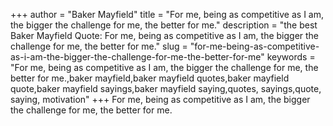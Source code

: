 +++
author = "Baker Mayfield"
title = "For me, being as competitive as I am, the bigger the challenge for me, the better for me."
description = "the best Baker Mayfield Quote: For me, being as competitive as I am, the bigger the challenge for me, the better for me."
slug = "for-me-being-as-competitive-as-i-am-the-bigger-the-challenge-for-me-the-better-for-me"
keywords = "For me, being as competitive as I am, the bigger the challenge for me, the better for me.,baker mayfield,baker mayfield quotes,baker mayfield quote,baker mayfield sayings,baker mayfield saying,quotes, sayings,quote, saying, motivation"
+++
For me, being as competitive as I am, the bigger the challenge for me, the better for me.

